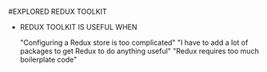 #EXPLORED REDUX TOOLKIT

* REDUX TOOLKIT IS USEFUL WHEN
  
    "Configuring a Redux store is too complicated"
    "I have to add a lot of packages to get Redux to do anything useful"
    "Redux requires too much boilerplate code"



